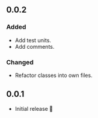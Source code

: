 ## 0.0.2

### Added
* Add test units.
* Add comments.

### Changed
* Refactor classes into own files.

## 0.0.1

* Initial release 🚀

